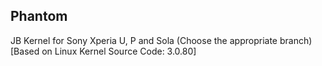 ## Phantom
JB Kernel for Sony Xperia U, P and Sola (Choose the appropriate branch)
[Based on Linux Kernel Source Code: 3.0.80]
